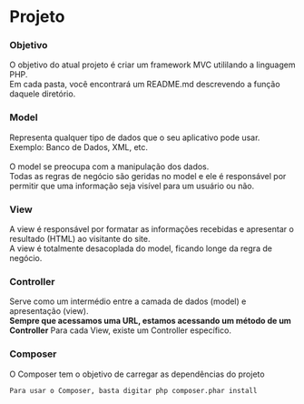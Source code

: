 # Projeto 

### Objetivo
O objetivo do atual projeto é criar um framework MVC utililando a linguagem PHP.<br>
Em cada pasta, você encontrará um README.md descrevendo a função daquele diretório.

### Model
Representa qualquer tipo de dados que o seu aplicativo pode usar.<br>
Exemplo: Banco de Dados, XML, etc.<br><br>
O model se preocupa com a manipulação dos dados. <br>
Todas as regras de negócio são geridas no model e ele é responsável por permitir que uma informação seja visível para um usuário ou não.

### View
A view é responsável por formatar as informações recebidas e apresentar o resultado (HTML) ao visitante do site.<br>
A view é totalmente desacoplada do model, ficando longe da regra de negócio. 

### Controller
Serve como um intermédio entre a camada de dados (model) e apresentação (view). <br>
**Sempre que acessamos uma URL, estamos acessando um método de um Controller**
Para cada View, existe um Controller específico.


### Composer
O Composer tem o objetivo de carregar as dependências do projeto

```
Para usar o Composer, basta digitar php composer.phar install
```
